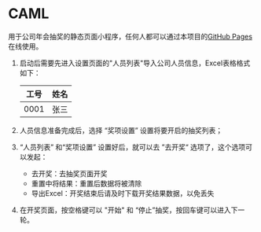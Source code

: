 # CAML
  用于公司年会抽奖的静态页面小程序，任何人都可以通过本项目的[GitHub Pages](https://easyman-dev.github.io/CAML/)在线使用。

1. 启动后需要先进入设置页面的"人员列表"导入公司人员信息，Excel表格格式如下：

   | 工号 | 姓名 |
   | ---- | ---- |
   | 0001 | 张三 |
   
2. 人员信息准备完成后，选择 “奖项设置” 设置将要开启的抽奖列表；
  
3. “人员列表” 和“奖项设置” 设置好后，就可以去 ”去开奖“ 选项了，这个选项可以发起：

   + 去开奖：去抽奖页面开奖
   + 重置中将结果：重置后数据将被清除
   + 导出Excel：开奖结束后请及时下载开奖结果数据，以免丢失

4. 在开奖页面，按空格键可以 "开始" 和 “停止”抽奖，按回车键可以进入下一轮。

